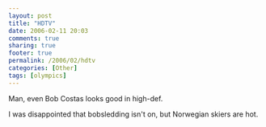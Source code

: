 ```yaml
---
layout: post
title: "HDTV"
date: 2006-02-11 20:03
comments: true
sharing: true
footer: true
permalink: /2006/02/hdtv
categories: [Other]
tags: [olympics]
---
```

Man, even Bob Costas looks good in high-def.

I was disappointed that bobsledding isn't on, but Norwegian skiers are hot.
